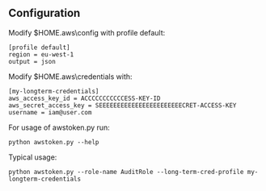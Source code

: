 ## Configuration 

Modify $HOME\.aws\config with profile default:
```
[profile default]
region = eu-west-1
output = json
```

Modify $HOME\.aws\credentials with: 
```
[my-longterm-credentials]
aws_access_key_id = ACCCCCCCCCCCESS-KEY-ID
aws_secret_access_key = SEEEEEEEEEEEEEEEEEEEEEEECRET-ACCESS-KEY
username = iam@user.com
```

For usage of awstoken.py run:
```
python awstoken.py --help 
```

Typical usage:
```
python awstoken.py --role-name AuditRole --long-term-cred-profile my-longterm-credentials
```